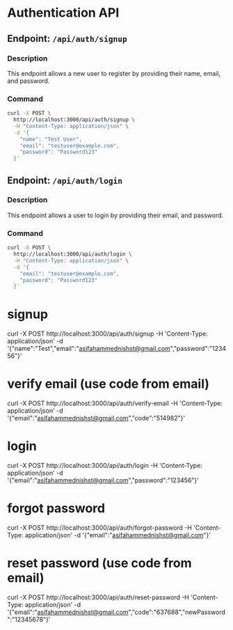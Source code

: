 # Authentication API

## Endpoint: `/api/auth/signup`

### Description

This endpoint allows a new user to register by providing their name, email, and password.

### Command

```sh
curl -X POST \
  http://localhost:3000/api/auth/signup \
  -H "Content-Type: application/json" \
  -d '{
    "name": "Test User",
    "email": "testuser@example.com",
    "password": "Password123"
  }'
```

## Endpoint: `/api/auth/login`

### Description

This endpoint allows a  user to login by providing their email, and password.

### Command

```sh
curl -X POST \
  http://localhost:3000/api/auth/login \
  -H "Content-Type: application/json" \
  -d '{
    "email": "testuser@example.com",
    "password": "Password123"
  }'


```
# signup
curl -X POST http://localhost:3000/api/auth/signup -H 'Content-Type: application/json' -d '{"name":"Test","email":"asifahammednishst@gmail.com","password":"123456"}'

# verify email (use code from email)
curl -X POST http://localhost:3000/api/auth/verify-email -H 'Content-Type: application/json' -d '{"email":"asifahammednishst@gmail.com","code":"514982"}'

# login
curl -X POST http://localhost:3000/api/auth/login -H 'Content-Type: application/json' -d '{"email":"asifahammednishst@gmail.com","password":"123456"}'

# forgot password
curl -X POST http://localhost:3000/api/auth/forgot-password -H 'Content-Type: application/json' -d '{"email":"asifahammednishst@gmail.com"}'

# reset password (use code from email)
curl -X POST http://localhost:3000/api/auth/reset-password -H 'Content-Type: application/json' -d '{"email":"asifahammednishst@gmail.com","code":"637688","newPassword":"12345678"}'